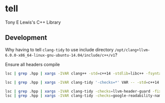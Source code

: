 # tell
Tony E Lewis's C++ Library

## Development

Why having to tell `clang-tidy` to use include directory `/opt/clang+llvm-6.0.0-x86_64-linux-gnu-ubuntu-14.04/include/c++/v1`?

Ensure all headers compile

~~~bash
lsc | grep .hpp | xargs -IVAR clang++ -std=c++14 -stdlib=libc++ -fsyntax-only -fcolor-diagnostics -I source/src_stacktrace -W -Wall -Werror -Wextra -pedantic -Wcast-qual -Wconversion -Wnon-virtual-dtor -Wshadow -Wsign-compare -Wsign-conversion -isystem /opt/boost_1_67_0_clang_c++14_build/include VAR

lsc | grep .hpp | xargs -IVAR clang-tidy '-checks=*' VAR -- -std=c++14 -stdlib=libc++ -I source/src_stacktrace -isystem /opt/boost_1_67_0_clang_c++14_build/include -isystem /opt/clang+llvm-6.0.0-x86_64-linux-gnu-ubuntu-14.04/include/c++/v1

lsc | grep .hpp | xargs -IVAR clang-tidy -checks=llvm-header-guard -fix VAR -- -x c++ -std=c++14 -stdlib=libc++ -I source/src_stacktrace -isystem /opt/boost_1_67_0_clang_c++14_build/include -isystem /opt/clang+llvm-6.0.0-x86_64-linux-gnu-ubuntu-14.04/include/c++/v1
lsc | grep .hpp | xargs -IVAR clang-tidy -checks=google-readability-namespace-comments -fix VAR -- -x c++ -std=c++14 -stdlib=libc++ -I source/src_stacktrace -isystem /opt/boost_1_67_0_clang_c++14_build/include -isystem /opt/clang+llvm-6.0.0-x86_64-linux-gnu-ubuntu-14.04/include/c++/v1
~~~
